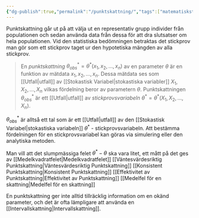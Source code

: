 ```yaml
---
{"dg-publish":true,"permalink":"/punktskattning/","tags":["matematiskstatistik"]}
---
```


Punktskattning går ut på att välja ut en representativ grupp individer från populationen och sedan använda data från dessa för att dra slutsatser om hela populationen. Vid den statistiska bedömningen betraktas det stickprov man gör som ett stickprov taget ur den hypotetiska mängden av alla stickprov.

> En *punktskattning* $\theta_{obs}^{*}=\theta^{*}(x_{1},x_{2},\dots,x_n)$ av en parameter $\theta$ är en funktion av mätdata $x_{1},x_{2},\dots,x_n$. Dessa mätdata ses som [[Utfall\|utfall]] av [[Stokastisk Variabel\|stokastiska variabler]] $X_{1},X_{2},\dots,X_n$ vilkas fördelning beror av parametern $\theta$. Punktskattningen $\theta_{obs}^{*}$ är ett [[Utfall\|utfall]] av *stickprovsvariabeln* $\theta^{*}=\theta^{*}(X_{1},X_{2},\dots,X_n)$.

$\theta_{obs}^{*}$ är alltså ett tal som är ett [[Utfall\|utfall]] av den [[Stokastisk Variabel\|stokastiska variabeln]] $\theta^{*}$ - stickprovsvariabeln. Att bestämma fördelningen för en stickprovsvariabel kan göras via simulering eller den analytiska metoden. 

Man vill att det slumpmässiga felet $\theta^{*}-\theta$ ska vara litet, ett mått på det ges av [[Medelkvadratfelet\|Medelkvadratfelet]]
[[Väntesvärdesriktig Punktskattning\|Väntesvärdesriktig Punktskattning]]
[[Konsistent Punktskattning\|Konsistent Punktskattning]]
[[Effektivitet av Punktskattning\|Effektivitet av Punktskattning]]
[[Medelfel för en skattning\|Medelfel för en skattning]]


En punktskattning ger inte alltid tillräcklig information om en okänd parameter, och det är ofta lämpligare att använda en [[Intervallskattning\|Intervallskattning]].
